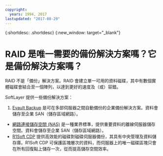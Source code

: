 ```yaml
---
copyright:
  years: 1994, 2017
lastupdated: "2017-08-29"
---
```


{:shortdesc: .shortdesc}
{:new_window: target="_blank"}

# RAID 是唯一需要的備份解決方案嗎？它是備份解決方案嗎？

RAID 不是「備份」解決方案。RAID 會建立單一可用的資料磁碟，其中有數個實體磁碟會結合至一個陣列，以達到更好的速度及（或）容錯。

SoftLayer 提供一些備份解決方案：

1. [Evault Backup](../infrastructure/backup/index.html) 是可在多部伺服器之間自動備份的企業備份解決方案。資料會儲存至企業 SAN（儲存區域網路）。
* [網路連接儲存空間 (NAS)](../infrastructure/network-attached-storage/nas.html) 是一種業界標準，提供重要資料的離線伺服器儲存空間。資料會儲存至企業 SAN（儲存區域網路）。
* [R1Soft CDP](../infrastructure/backup/r1soft.html) 提供高效能的磁碟對磁碟伺服器備份，其具有中央管理及資料儲存庫。R1Soft CDP 可保護區塊層次的資料，而伺服器上的唯一磁碟區塊只會在所有回復點上儲存一次，從而提高儲存空間效率。
